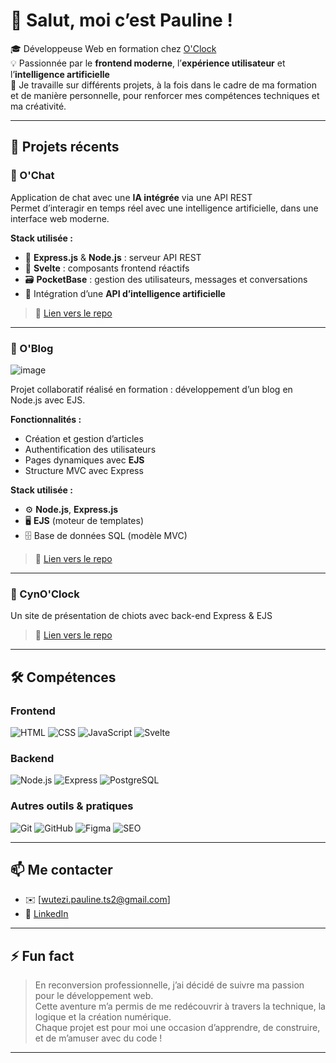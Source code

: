 # 👋 Salut, moi c’est Pauline !

🎓 Développeuse Web en formation chez [O'Clock](https://oclock.io)  
💡 Passionnée par le **frontend moderne**, l’**expérience utilisateur** et l’**intelligence artificielle**  
🚀 Je travaille sur différents projets, à la fois dans le cadre de ma formation et de manière personnelle, pour renforcer mes compétences techniques et ma créativité.

---

## 🚀 Projets récents

### 🧠 O'Chat
Application de chat avec une **IA intégrée** via une API REST  
Permet d’interagir en temps réel avec une intelligence artificielle, dans une interface web moderne.

**Stack utilisée :**  
- 🔧 **Express.js** & **Node.js** : serveur API REST  
- 🎨 **Svelte** : composants frontend réactifs  
- 🗃️ **PocketBase** : gestion des utilisateurs, messages et conversations  
- 🤖 Intégration d’une **API d’intelligence artificielle**

> 🔗 [Lien vers le repo](https://github.com/O-clock-Berlin/SA07-ochat-PHirtz)

---

### 📝 O'Blog  

![image](https://github.com/user-attachments/assets/b6534290-8ffc-49b9-9c9d-9518d424fe65)

Projet collaboratif réalisé en formation : développement d’un blog en Node.js avec EJS.

**Fonctionnalités :**  
- Création et gestion d’articles  
- Authentification des utilisateurs  
- Pages dynamiques avec **EJS**  
- Structure MVC avec Express

**Stack utilisée :**  
- ⚙️ **Node.js**, **Express.js**  
- 🖥️ **EJS** (moteur de templates)  
- 🗄️ Base de données SQL (modèle MVC)

> 🔗 [Lien vers le repo](https://github.com/O-clock-Berlin/E04-SB02_oblog-PHirtz)

---

### 💬 CynO'Clock
Un site de présentation de chiots avec back-end Express & EJS  
> 🔗 [Lien vers le repo](https://github.com/O-clock-Berlin/SB01E04-cyno-correction)

---

## 🛠️ Compétences

### Frontend
![HTML](https://img.shields.io/badge/HTML-E34F26?style=flat&logo=html5&logoColor=white)
![CSS](https://img.shields.io/badge/CSS-1572B6?style=flat&logo=css3&logoColor=white)
![JavaScript](https://img.shields.io/badge/JavaScript-F7DF1E?style=flat&logo=javascript&logoColor=black)
![Svelte](https://img.shields.io/badge/Svelte-FF3E00?style=flat&logo=svelte&logoColor=white)

### Backend
![Node.js](https://img.shields.io/badge/Node.js-339933?style=flat&logo=nodedotjs&logoColor=white)
![Express](https://img.shields.io/badge/Express.js-000000?style=flat&logo=express&logoColor=white)
![PostgreSQL](https://img.shields.io/badge/PostgreSQL-4169E1?style=flat&logo=postgresql&logoColor=white)

### Autres outils & pratiques
![Git](https://img.shields.io/badge/Git-F05032?style=flat&logo=git&logoColor=white)
![GitHub](https://img.shields.io/badge/GitHub-181717?style=flat&logo=github&logoColor=white)
![Figma](https://img.shields.io/badge/Figma-F24E1E?style=flat&logo=figma&logoColor=white)
![SEO](https://img.shields.io/badge/SEO-4CAF50?style=flat&logo=searchengineland&logoColor=white)

---

## 📫 Me contacter

- ✉️ [wutezi.pauline.ts2@gmail.com]
- 💼 [LinkedIn](https://www.linkedin.com/in/pauline-hirtz/)

---

## ⚡ Fun fact

> En reconversion professionnelle, j’ai décidé de suivre ma passion pour le développement web.  
> Cette aventure m’a permis de me redécouvrir à travers la technique, la logique et la création numérique.  
> Chaque projet est pour moi une occasion d’apprendre, de construire, et de m’amuser avec du code !

---
